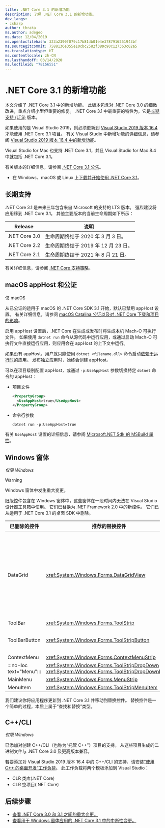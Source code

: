 ```yaml
---
title: .NET Core 3.1 的新增功能
description: 了解 .NET Core 3.1 的新增功能。
dev_langs:
- csharp
author: thraka
ms.author: adegeo
ms.date: 12/04/2019
ms.openlocfilehash: 323a2390f079c17b81db01e4e3787916251943bf
ms.sourcegitcommit: 7588136e355e10cbc2582f389c90c127363c02a5
ms.translationtype: HT
ms.contentlocale: zh-CN
ms.lasthandoff: 03/14/2020
ms.locfileid: "78156551"
---
```

# <a name="whats-new-in-net-core-31"></a>.NET Core 3.1 的新增功能

本文介绍了 .NET Core 3.1 中的新增功能。 此版本包含对 .NET Core 3.0 的细微改进，重点介绍小型但重要的修复。 .NET Core 3.1 中最重要的特性为，它是[长期支持 (LTS)](#long-term-support) 版本。

如果使用的是 Visual Studio 2019，则必须更新到 [Visual Studio 2019 版本 16.4](https://visualstudio.microsoft.com/downloads/) 才能使用 .NET Core 3.1 项目。 有关 Visual Studio 中新增功能的详细信息，请参阅 [Visual Studio 2019 版本 16.4 中的新增功能](/visualstudio/releases/2019/release-notes#whats-new-in-visual-studio-2019-version-164)。

Visual Studio for Mac 也支持 .NET Core 3.1，并且 Visual Studio for Mac 8.4 中就包括 .NET Core 3.1。

有关版本的详细信息，请参阅 [.NET Core 3.1 公告](https://devblogs.microsoft.com/dotnet/announcing-net-core-3-1/)。

- 在 Windows、macOS 或 Linux 上[下载并开始使用 .NET Core 3.1](https://dotnet.microsoft.com/download/dotnet-core/3.1)。

## <a name="long-term-support"></a>长期支持

.NET Core 3.1 是未来三年包含来自 Microsoft 的支持的 LTS 版本。 强烈建议将应用移到 .NET Core 3.1。 其他主要版本的当前生命周期如下所示：

| Release | 说明 |
| ------- | ---- |
| .NET Core 3.0 | 生命周期终结于 2020 年 3 月 3 日。     |
| .NET Core 2.2 | 生命周期终结于 2019 年 12 月 23 日。 |
| .NET Core 2.1 | 生命周期终结于 2021 年 8 月 21 日。    |

有关详细信息，请参阅 [.NET Core 支持策略](https://dotnet.microsoft.com/platform/support/policy/dotnet-core)。

## <a name="macos-apphost-and-notarization"></a>macOS appHost 和公证

仅 macOS 

从已公证的适用于 macOS 的 .NET Core SDK 3.1 开始，默认已禁用 appHost 设置。 有关详细信息，请参阅 [macOS Catalina 公证以及对 .NET Core 下载和项目的影响](../install/macos-notarization-issues.md)。

启用 appHost 设置后，.NET Core 在生成或发布时将生成本机 Mach-O 可执行文件。 如果使用 `dotnet run` 命令从源代码中运行应用，或通过启动 Mach-O 可执行文件直接运行应用，则应用会在 appHost 的上下文中运行。

如果没有 appHost，用户就只能使用 `dotnet <filename.dll>` 命令启动[依赖于运行时](../deploying/index.md#publish-runtime-dependent)的应用。 发布[独立](../deploying/index.md#publish-self-contained)应用时，始终会创建 appHost。

可以在项目级别配置 appHost，或通过 `-p:UseAppHost` 参数切换特定 `dotnet` 命令的 appHost：

- 项目文件

  ```xml
  <PropertyGroup>
    <UseAppHost>true</UseAppHost>
  </PropertyGroup>
  ```

- 命令行参数

  ```dotnetcli
  dotnet run -p:UseAppHost=true
  ```

有关 `UseAppHost` 设置的详细信息，请参阅 [Microsoft.NET.Sdk 的 MSBuild 属性](../project-sdk/msbuild-props.md#useapphost)。

## <a name="windows-forms"></a>Windows 窗体

*仅限 Windows*

> [!WARNING]
> Windows 窗体中发生重大变更。

旧版控件包含在 Windows 窗体中，这些窗体在一段时间内无法在 Visual Studio 设计器工具箱中使用。 它们已替换为 .NET Framework 2.0 中的新控件。 它们已从适用于 .NET Core 3.1 的桌面 SDK 中删除。

| 已删除的控件 | 推荐的替换控件 | 已删除关联的 API |
| --------------- | ----------------------- | ----------------------- |
| DataGrid        | <xref:System.Windows.Forms.DataGridView>      | DataGridCell<br/>DataGridRow<br/>DataGridTableCollection<br/>DataGridColumnCollection<br/>DataGridTableStyle<br/>DataGridColumnStyle<br/>DataGridLineStyle<br/>DataGridParentRowsLabel<br/>DataGridParentRowsLabelStyle<br/>DataGridBoolColumn<br/>DataGridTextBox<br/>GridColumnStylesCollection<br/>GridTableStylesCollection<br/>HitTestType |
| ToolBar         | <xref:System.Windows.Forms.ToolStrip>         | ToolBarAppearance |
| ToolBarButton   | <xref:System.Windows.Forms.ToolStripButton>   | ToolBarButtonClickEventArgs<br/>ToolBarButtonClickEventHandler<br/>ToolBarButtonStyle<br/>ToolBarTextAlign |
| ContextMenu     | <xref:System.Windows.Forms.ContextMenuStrip>  |  |
| :::no-loc text="Menu"::: | <xref:System.Windows.Forms.ToolStripDropDown><br/><xref:System.Windows.Forms.ToolStripDropDownMenu> | MenuItemCollection |
| MainMenu        | <xref:System.Windows.Forms.MenuStrip>         |  |
| MenuItem        | <xref:System.Windows.Forms.ToolStripMenuItem> |  |

我们建议你将应用程序更新到 .NET Core 3.1 并移动到替换控件。 替换控件是一个简单的过程，本质上属于“查找和替换”类型。

## <a name="ccli"></a>C++/CLI

*仅限 Windows*

已添加对创建 C++/CLI（也称为“托管 C++”）项目的支持。 从这些项目生成的二进制文件与 .NET Core 3.0 及更高版本兼容。

若要添加对 Visual Studio 2019 版本 16.4 中的 C++/CLI 的支持，请安装[“使用 C++ 的桌面开发”工作负荷](/cpp/build/vscpp-step-0-installation?view=vs-2019#step-4---choose-workloads)。 此工作负载将两个模板添加到 Visual Studio：

- CLR 类库(.NET Core)
- CLR 空项目(.NET Core)

## <a name="next-steps"></a>后续步骤

- [查看 .NET Core 3.0 和 3.1 之间的重大变更。](../compatibility/3.0-3.1.md)
- [查看用于 Windows 窗体应用的 .NET Core 3.1 中的中断性变更。](../compatibility/winforms.md#net-core-31)
